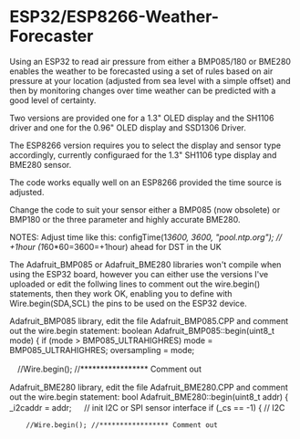 # ESP32/ESP8266-Weather-Forecaster

Using an ESP32 to read air pressure from either a BMP085/180
or BME280 enables the weather to be forecasted using a set of rules based on
air pressure at your location (adjusted from sea level with a simple offset)
and then by monitoring changes over time weather can be predicted with a good
level of certainty.

Two versions are provided one for a 1.3" OLED display and the SH1106 driver and one for the 0.96" OLED display and SSD1306 Driver.

The ESP8266 version requires you to select the display and sensor type accordingly, currently configuraed for the 1.3" SH1106 type display and BME280 sensor.

The code works equally well on an ESP8266 provided the time source is adjusted.

Change the code to suit your sensor either a BMP085 (now obsolete) or BMP180 or the three parameter and highly accurate BME280.

NOTES:
Adjust time like this: configTime(1*3600, 3600, "pool.ntp.org"); // +1hour (1*60*60=3600=+1hour) ahead for DST in the UK

The Adafruit_BMP085 or Adafruit_BME280 libraries won't compile when using the ESP32 board, however you can either use the versions I've uploaded or edit the follwing lines to comment out the wire.begin() statements, then they work OK, enabling you to define with Wire.begin(SDA,SCL) the pins to be used on the ESP32 device.

Adafruit_BMP085 library, edit the file Adafruit_BMP085.CPP and comment out the wire.begin statement:
boolean Adafruit_BMP085::begin(uint8_t mode) {
  if (mode > BMP085_ULTRAHIGHRES) 
    mode = BMP085_ULTRAHIGHRES;
  oversampling = mode;

　//Wire.begin(); //***************** Comment out

Adafruit_BME280 library, edit the file Adafruit_BME280.CPP and comment out the wire.begin statement:
bool Adafruit_BME280::begin(uint8_t           addr)
{
    _i2caddr = addr;
　  // init I2C or SPI sensor interface
    if (_cs == -1) {
        // I2C

        //Wire.begin(); //***************** Comment out



